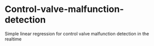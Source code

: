 # Control-valve-malfunction-detection
Simple linear regression for control valve malfunction detection in the realtime
